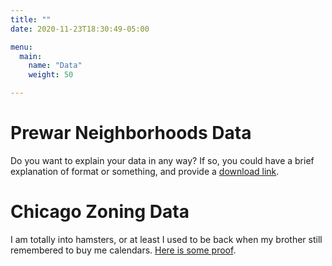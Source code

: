 ```yaml
---
title: ""
date: 2020-11-23T18:30:49-05:00

menu:
  main:
    name: "Data"
    weight: 50

---
```


# Prewar Neighborhoods Data

Do you want to explain your data in any way? If so, you could have a brief
explanation of format or something, and provide a [download link](hamsters.zip).

# Chicago Zoning Data

I am totally into hamsters, or at least I used to be back when my brother still
remembered to buy me calendars. [Here is some proof](hamsters.zip).
